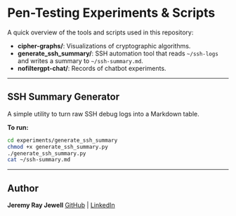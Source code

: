 # Pen-Testing Experiments & Scripts

A quick overview of the tools and scripts used in this repository:

* **cipher-graphs/**: Visualizations of cryptographic algorithms.
* **generate\_ssh\_summary/**: SSH automation tool that reads `~/ssh-logs` and writes a summary to `~/ssh-summary.md`.
* **nofiltergpt-chat/**: Records of chatbot experiments.

---

## SSH Summary Generator

A simple utility to turn raw SSH debug logs into a Markdown table.

**To run:**

```bash
cd experiments/generate_ssh_summary
chmod +x generate_ssh_summary.py
./generate_ssh_summary.py
cat ~/ssh-summary.md
```

---

## Author

**Jeremy Ray Jewell**
[GitHub](https://github.com/jeremyrayjewell) | [LinkedIn](https://www.linkedin.com/in/jeremyrayjewell)
